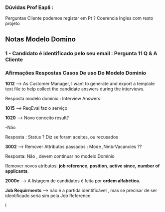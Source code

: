 

### Dúvidas Prof Eapli :


Perguntas Cliente  podemos registar em Pt ? Coerencia Ingles com resto projeto 



## Notas Modelo Domino 

### 1 - Candidato é identificado pelo seu **email** : Pergunta 11 Q & A Cliente




### Afirmações Respostas Casos De uso Do Modelo Dominio 

 

**1012** --> As Customer Manager, I want to generate and export a template text file to help collect the candidate answers during the interviews.



Resposta modelo dominio : Interview Answers:


**1015**  --> ReqEval faz o serviço


**1020** --> Novo conceito result?


-Não
 

Resposta : Status ? Diz se foram aceites, ou recusados





**3002** --> Remover Attributos passados : Mode ,NmbrVacancies ??

Resposta: Não , devem continuar no modelo Dominio 


Remover novos atributos: **job reference**, **position**, **active since,** **number of applicants**.



 **2000c**  —> A listagem de candidatos é feita por **ordem alfabética.**

**Job Requirments** --> não é a partida identificável , mas se precisar de ser identificado seria sim pela Job Reference



I